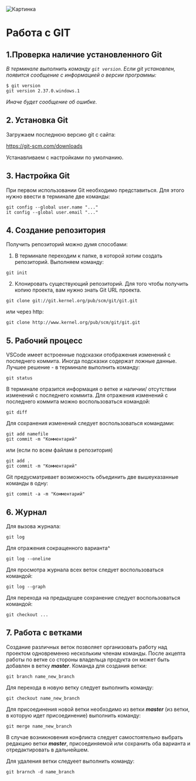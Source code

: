 ![Картинка](2560px-Git-logo.svg.png)
# Работа с GIT
## 1.Проверка наличие установленного Git
*В терминале выполнить команду `git version`.
Если git установлен, появится сообщение с информацией о версии программы:*
```
$ git version
git version 2.37.0.windows.1
```
*Иначе будет сообщение об ошибке.*

## 2. Установка Git
Загружаем последнюю версию git с сайта:

https://git-scm.com/downloads

Устанавливаем с настройками по умолчанию.

## 3. Настройка Git
При первом использовании Git необходимо представиться. Для этого нужно ввести в терминале две команды:
```
git config --global user.name "..."
it config --global user.email "..."
```
## 4. Создание репозитория
Получить репозиторий можно думя способами:
1. В терминале переходим к папке, в которой хотим создать репозиторий. Выполняем команду:
```
git init
```
2. Клонировать существующий репозиторий. Для того чтобы получить копию проекта, вам нужно знать Git URL проекта.
```
git clone git://git.kernel.org/pub/scm/git/git.git
```
или через http:
```
git clone http://www.kernel.org/pub/scm/git/git.git
```


## 5. Рабочий процесс

VSCode имеет встроенные подсказки отображения изменений с последнего коммита. Иногда подсказки содержат ложные данные.
Лучшее решение - в терминале выполнить команду:
```
git status
```
В терминале отразится информация о ветке и наличии/ отсутствии изменений с последнего коммита. Для отражения изменений с последнего коммита можно воспользоваться командой:
```
git diff
```
Для сохранения изменений следует воспользоваться командами:
```
git add namefile
git commit -m "Комментарий"
```
или (если по всем файлам в репозитория)
```
git add .
git commit -m "Комментарий"
```
Git предусматривает возможность объединить две вышеуказанные команды в одну:
```
git commit -a -m "Комментарий"
```

## 6. Журнал
Для вызова журнала:
```
git log
```
Для отражения сокращенного варианта^
```
git log --oneline
```
Для просмотра журнала всех веток следует воспользоваться командой:
```
git log --graph
```

Для перехода на предыдущее сохранение следует воспользоваться командой:
```
git checkout ...
```

## 7. Работа с ветками
Создание различных веток позволяет организовать работу над проектом одновременно нескольким членам команды. После акцепта работы по ветке со стороны владельца продукта он может быть добавлен в ветку __*master*__.
Команда для создания ветки:
```
git branch name_new_branch
```
Для перехода в новую ветку следует выполнить команду:
```
git checkout name_new_branch
```
Для присоединения новой ветки необходимо из ветки **_master_** (из ветки, в которую идет присоединение) выполнить команду:
```
git merge name_new_branch
``` 
В случае возникновения конфликта следует самостоятельно выбрать редакцию ветки __*master*__, присоединяемой или сохранить оба варианта и отредактировать в дальнейшем.

Для удаления ветки следуеет выполнить команду:
```
git brarnch -d name_branch
```
